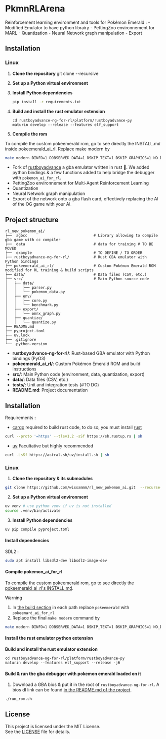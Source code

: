 # PkmnRLArena

Reinforcement learning environment and tools for Pokémon Emerald : 
    - Modified Emulator to have python librairy 
    - PettingZoo environnement for MARL
    - Quantization 
    - Neural Network graph manipulation 
    - Export 

##  Installation 
### Linux 
1. **Clone the repository**
git clone --recursive
2. **Set up a Python virtual environment**
3. **Install Python dependencies**
   ```sh
   pip install -r requirements.txt
   ```

4. **Build and install the rust emulator extension**
    ```
    cd rustboyadvance-ng-for-rl/platform/rustboyadvance-py
    maturin develop --release --features elf_support 
    ```

5. **Compile the rom**

To compile the custom pokeemerald rom, go to see directly the INSTALL.md inside pokeemerald_ai_rl. Replace make modern by 
```bash
make modern DINFO=1 DOBSERVED_DATA=1 DSKIP_TEXT=1 DSKIP_GRAPHICS=1 NO_DEBUG_PRINT=1 -j
```
 - Fork of [rustboyadvance](https://github.com/michelhe/rustboyadvance-ng) a gba emulator written in rust :crab:.
   We added python bindings & a few functions added to help bridge the debugger with `pokemon_ai_for_rl`.
 - PettingZoo environnement for Multi-Agent Reinforcement Learning
 - Quantization
 - Neural Network graph manipulation 
 - Export of the network onto a gba flash card, effectively replacing the AI of the OG game with your AI.

## Project structure
```
rl_new_pokemon_ai/
├──  agbcc                              # Library allowing to compile gba game with cc compiler
├──  data                               # data for training # TO BE MOVED
├──  example                            # TO DEFINE / TO ORDER
├── rustboyadvance-ng-for-rl/           # Rust GBA emulator with Python bindings
├── pokeemerald_ai_rl/                  # Custom Pokémon Emerald ROM modified for RL training & build scripts
├── data/                               # Data files (CSV, etc.)
├── src/                                # Main Python source code
│   ├── data/
│   │   ├── parser.py
│   │   └── pokemon_data.py
│   ├── env/
│   │   ├── core.py
│   │   └── benchmark.py
│   ├── export/
│   │   └── onnx_graph.py
│   ├── quantize/
│   │   └── quantize.py
├── README.md
├── pyproject.toml
├── uv.lock
├── .gitignore
└── .python-version
```
- **rustboyadvance-ng-for-rl/**: Rust-based GBA emulator with Python bindings (PyO3)
- **pokeemerald_ai_rl/**: Custom Pokémon Emerald ROM and build instructions
- **src/**: Main Python code (environment, data, quantization, export)
- **data/**: Data files (CSV, etc.)
- **tests/**: Unit and integration tests (#TO DO)
- **README.md**: Project documentation

##  Installation 
Requirements :
 - [cargo](https://doc.rust-lang.org/cargo/getting-started/installation.html) required to build rust code, to do so, you must install [rust](https://www.rust-lang.org/)
 ```bash
curl --proto '=https' --tlsv1.2 -sSf https://sh.rustup.rs | sh
 ```
 - [uv](https://docs.astral.sh/uv/getting-started/installation/)  Facultative but highly recommended
 ```bash
 curl -LsSf https://astral.sh/uv/install.sh | sh
 ```

### Linux 
1. **Clone the repository & its submodules**
```bash
git clone https://github.com/wissammm/rl_new_pokemon_ai.git  --recurse-submodule 
```
2. **Set up a Python virtual environment**
```bash
uv venv # use python venv if uv is not installed
source .venv/bin/activate
```
3. **Install Python dependencies**
```sh
uv pip compile pyproject.toml 
```

#### Install dependencies

SDL2 : 
```bash
sudo apt install libsdl2-dev libsdl2-image-dev
```

#### Compile pokemon_ai_for_rl
To compile the custom pokeemerald rom, go to see directly the [pokeemerald_ai_rl's INSTALL.md](./pokeemerald_ai_rl/INSTALL.md).
> [!WARNING]
> 1. In [the build section](./pokeemerald_ai_rl/INSTALL.md#Build-pokeemerald) in each path replace `pokeemerald` with `pokeemard_ai_for_rl`
> 2. Replace the final `make modern` command by 
> ```bash
> make modern DINFO=1 DOBSERVED_DATA=1 DSKIP_TEXT=1 DSKIP_GRAPHICS=1 NO_DEBUG=1 -j
> ```

#### Install the rust emulator python extension
**Build and install the rust emulator extension**
```
cd rustboyadvance-ng-for-rl/platform/rustboyadvance-py
maturin develop --features elf_support --release -j6
```

#### Build & run the gba debugger with pokemon emerald loaded on it

1. Download a GBA bios & put it in the root of `rustboyadvance-ng-for-rl`. A bios dl link can be found [in the README.md of the project](README).
```bash
./run_rom.sh
```

## License
This project is licensed under the MIT License.  
See the [LICENSE](LICENSE) file for details.
